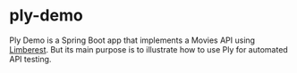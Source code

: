 # ply-demo
Ply Demo is a Spring Boot app that implements a Movies API using 
[Limberest](https://limberest.io/limberest/topics/services).
But its main purpose is to illustrate how to use Ply for automated
API testing.

